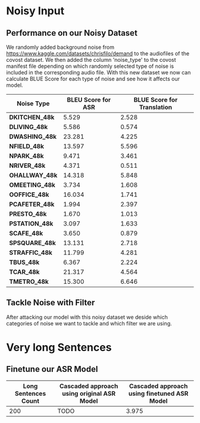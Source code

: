   
# Noisy Input
## Performance on our Noisy Dataset
We randomly added background noise from https://www.kaggle.com/datasets/chrisfilo/demand to the audiofiles of the covost dataset.
We then added the column 'noise_type' to the covost manifest file depending on which randomly selected type of noise is included in the corresponding audio file. 
With this new dataset we now can calculate BLUE Score for each type of noise and see how it affects our model.

| Noise Type     | BLEU Score for ASR | BLUE Score for Translation |
|---------------|--------------------|--------|
| **DKITCHEN_48k**  | 5.529              |2.528   |
| **DLIVING_48k**  | 5.586              | 0.574  |
| **DWASHING_48k**  | 23.281             |4.225   |
| **NFIELD_48k**  | 13.597             |5.596   |
| **NPARK_48k**  | 9.471              |3.461   |
| **NRIVER_48k**  | 4.371              |0.511   |
| **OHALLWAY_48k**  | 14.318             |5.848   |
| **OMEETING_48k**  | 3.734              | 1.608  |
| **OOFFICE_48k**  | 16.034             |1.741   |
| **PCAFETER_48k**  | 1.994              |2.397   |
| **PRESTO_48k**  | 1.670              | 1.013  |
| **PSTATION_48k**  | 3.097              |1.633   |
| **SCAFE_48k**  | 3.650              |0.879 |
| **SPSQUARE_48k**  | 13.131             | 2.718 |
| **STRAFFIC_48k**  | 11.799             | 4.281  |
| **TBUS_48k**  | 6.367              | 2.224  |
| **TCAR_48k**  | 21.317             | 4.564  |
| **TMETRO_48k**  | 15.300             | 6.646  |

## Tackle Noise with Filter
After attacking our model with this noisy dataset we deside which categories of noise we want to tackle and which filter we are using.

# Very long Sentences
## Finetune our ASR Model
| Long Sentences Count    | Cascaded approach using original ASR Model | Cascaded approach using finetuned ASR Model|
|---------------|--------------------|--------|
| 200  | TODO             |3.975   |
